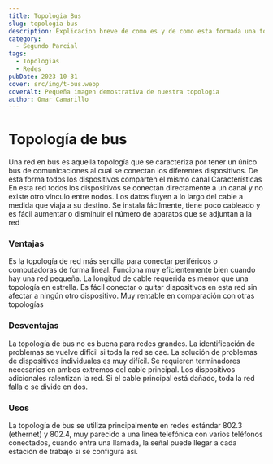 ```yaml
---
title: Topologia Bus
slug: topologia-bus
description: Explicacion breve de como es y de como esta formada una topologia bus de red
category:
  - Segundo Parcial
tags:
  - Topologias 
  - Redes
pubDate: 2023-10-31
cover: src/img/t-bus.webp
coverAlt: Pequeña imagen demostrativa de nuestra topologia
author: Omar Camarillo
---
```

# Topología de bus
Una red en bus es aquella topología que se caracteriza por tener un único bus de
comunicaciones al cual se conectan los diferentes dispositivos. De esta forma todos los
dispositivos comparten el mismo canal
Características
En esta red todos los dispositivos se conectan directamente a un canal y no existe otro
vínculo entre nodos. Los datos fluyen a lo largo del cable a medida que viaja a su destino.
Se instala fácilmente, tiene poco cableado y es fácil aumentar o disminuir el número de
aparatos que se adjuntan a la red
### Ventajas
Es la topología de red más sencilla para conectar periféricos o computadoras de forma
lineal.
Funciona muy eficientemente bien cuando hay una red pequeña.
La longitud de cable requerida es menor que una topología en estrella.
Es fácil conectar o quitar dispositivos en esta red sin afectar a ningún otro dispositivo.
Muy rentable en comparación con otras topologías
### Desventajas
La topología de bus no es buena para redes grandes.
La identificación de problemas se vuelve difícil si toda la red se cae.
La solución de problemas de dispositivos individuales es muy difícil.
Se requieren terminadores necesarios en ambos extremos del cable principal.
Los dispositivos adicionales ralentizan la red.
Si el cable principal está dañado, toda la red falla o se divide en dos.
### Usos
La topología de bus se utiliza principalmente en redes estándar 802.3 (ethernet) y 802.4,
muy parecido a una línea telefónica con varios teléfonos conectados, cuando entra una
llamada, la señal puede llegar a cada estación de trabajo si se configura así.